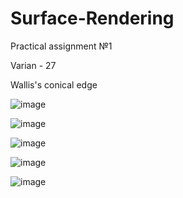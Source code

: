 # Surface-Rendering
Practical assignment №1

Varian - 27

Wallis's conical edge

![image](https://user-images.githubusercontent.com/69111575/198850910-d9a623cf-dea0-44f1-bc25-4f3a79698445.png)

![image](https://user-images.githubusercontent.com/69111575/198850970-b206ad3f-b58b-419e-88d3-e443b43e8631.png)

![image](https://user-images.githubusercontent.com/69111575/199676950-fec4e7b4-93ed-4858-84e6-fb5038002527.png)

![image](https://user-images.githubusercontent.com/69111575/199677038-40638776-fdeb-468a-9036-10257337ac2f.png)

![image](https://user-images.githubusercontent.com/69111575/199961092-7add0a35-e52f-4063-af63-833979b873dd.png)

